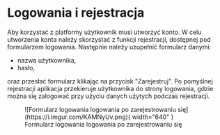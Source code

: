 # Logowania i rejestracja

Aby korzystać z platformy użytkownik musi utworzyć konto. W celu utworzenia konta należy skorzystać z funkcji rejestracji, dostępnej pod formularzem logowania. Następnie należy uzupełnić formularz danymi:

- nazwa użytkownika,
- hasło,

oraz przesłać formularz klikając na przycisk "Zarejestruj". Po pomyślnej rejestracji aplikacja przekieruje użytkownika do strony logowania, gdzie można się zalogować przy użyciu danych użytych podczas rejestracji.

<figure markdown>
  ![Formularz logowania logowania po zarejestrowaniu się](https://i.imgur.com/KAMNyUv.png){ width="640" }
  <figcaption>Formularz logowania logowania po zarejestrowaniu się</figcaption>
</figure>
